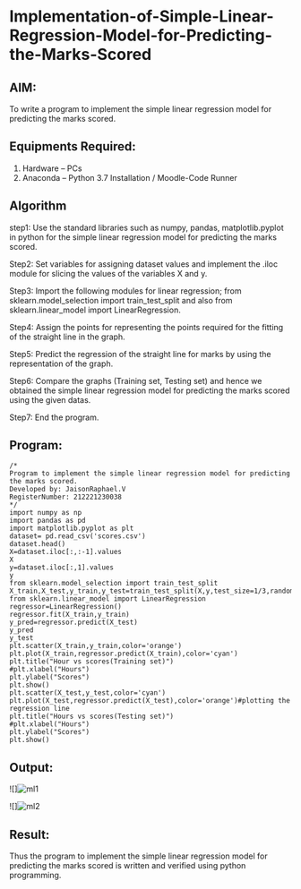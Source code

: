# Implementation-of-Simple-Linear-Regression-Model-for-Predicting-the-Marks-Scored

## AIM:
To write a program to implement the simple linear regression model for predicting the marks scored.

## Equipments Required:
1. Hardware – PCs
2. Anaconda – Python 3.7 Installation / Moodle-Code Runner

## Algorithm
step1:
Use the standard libraries such as numpy, pandas, matplotlib.pyplot in python for the simple linear regression model for predicting the marks scored.

Step2:
Set variables for assigning dataset values and implement the .iloc module for slicing the values of the variables X and y.

Step3:
Import the following modules for linear regression; from sklearn.model_selection import train_test_split and also from sklearn.linear_model import LinearRegression.

Step4:
Assign the points for representing the points required for the fitting of the straight line in the graph.

Step5:
Predict the regression of the straight line for marks by using the representation of the graph.

Step6:
Compare the graphs (Training set, Testing set) and hence we obtained the simple linear regression model for predicting the marks scored using the given datas.

Step7:
End the program.

## Program:
```
/*
Program to implement the simple linear regression model for predicting the marks scored.
Developed by: JaisonRaphael.V
RegisterNumber: 212221230038
*/
import numpy as np
import pandas as pd
import matplotlib.pyplot as plt
dataset= pd.read_csv('scores.csv')
dataset.head()
X=dataset.iloc[:,:-1].values
X
y=dataset.iloc[:,1].values
y
from sklearn.model_selection import train_test_split
X_train,X_test,y_train,y_test=train_test_split(X,y,test_size=1/3,random_state=0)
from sklearn.linear_model import LinearRegression
regressor=LinearRegression()
regressor.fit(X_train,y_train)
y_pred=regressor.predict(X_test)
y_pred
y_test 
plt.scatter(X_train,y_train,color='orange')
plt.plot(X_train,regressor.predict(X_train),color='cyan')
plt.title("Hour vs scores(Training set)")
#plt.xlabel("Hours")
plt.ylabel("Scores")
plt.show()
plt.scatter(X_test,y_test,color='cyan')
plt.plot(X_test,regressor.predict(X_test),color='orange')#plotting the regression line
plt.title("Hours vs scores(Testing set)")
#plt.xlabel("Hours")
plt.ylabel("Scores")
plt.show()
```

## Output:
![]![ml1](https://user-images.githubusercontent.com/94165957/172100841-1245cd38-e9f6-4c0f-8e68-112b0dbc46d3.png)

![]![ml2](https://user-images.githubusercontent.com/94165957/172100868-c49eb25d-4e32-43d1-bcda-360f5f809a66.png)


## Result:
Thus the program to implement the simple linear regression model for predicting the marks scored is written and verified using python programming.
